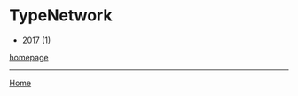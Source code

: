 # TypeNetwork

  * [2017](./typenetwork-2017.md) (1)

[homepage](https://www.typenetwork.com/)

----

[Home](../index.md)
